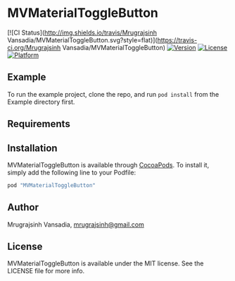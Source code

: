 # MVMaterialToggleButton

[![CI Status](http://img.shields.io/travis/Mrugrajsinh Vansadia/MVMaterialToggleButton.svg?style=flat)](https://travis-ci.org/Mrugrajsinh Vansadia/MVMaterialToggleButton)
[![Version](https://img.shields.io/cocoapods/v/MVMaterialToggleButton.svg?style=flat)](http://cocoapods.org/pods/MVMaterialToggleButton)
[![License](https://img.shields.io/cocoapods/l/MVMaterialToggleButton.svg?style=flat)](http://cocoapods.org/pods/MVMaterialToggleButton)
[![Platform](https://img.shields.io/cocoapods/p/MVMaterialToggleButton.svg?style=flat)](http://cocoapods.org/pods/MVMaterialToggleButton)

## Example

To run the example project, clone the repo, and run `pod install` from the Example directory first.

## Requirements

## Installation

MVMaterialToggleButton is available through [CocoaPods](http://cocoapods.org). To install
it, simply add the following line to your Podfile:

```ruby
pod "MVMaterialToggleButton"
```

## Author

Mrugrajsinh Vansadia, mrugrajsinh@gmail.com

## License

MVMaterialToggleButton is available under the MIT license. See the LICENSE file for more info.
